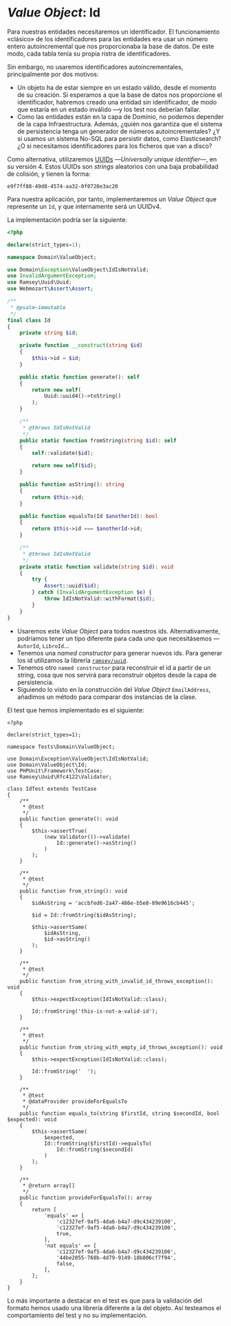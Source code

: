 # _Value Object_: Id

Para nuestras entidades necesitaremos un identificador. El funcionamiento «clásico» de los identificadores para las entidades era usar un número entero autoincremental que nos proporcionaba la base de datos. De este modo, cada tabla tenía su propia ristra de identificadores.

Sin embargo, no usaremos identificadores autoincrementales, principalmente por dos motivos:

- Un objeto ha de estar siempre en un estado válido, desde el momento de su creación. Si esperamos a que la base de datos nos proporcione el identificador, habremos creado una entidad sin identificador, de modo que estaría en un estado inválido —y los test nos deberían fallar.
- Como las entidades están en la capa de Dominio, no podemos depender de la capa Infraestructura. Además, ¿quién nos garantiza que el sistema de persistencia tenga un generador de números autoincrementales? ¿Y si usamos un sistema No-SQL para persistir datos, como Elasticsearch? ¿O si necesitamos identificadores para los ficheros que van a disco?

Como alternativa, utilizaremos [UUIDs](https://en.wikipedia.org/wiki/Universally_unique_identifier#Version_4_(random)) —_Universally unique identifier_—, en su versión 4. Estos UUIDs son _strings_ aleatorios con una baja probabilidad de colisión, y tienen la forma:

```
e9f7ff88-49d8-4574-aa32-0f0728e3ac20
```

Para nuestra aplicación, por tanto, implementaremos un _Value Object_ que represente un `Id`, y que internamente será un UUIDv4.

La implementación podría ser la siguiente:

```php
<?php

declare(strict_types=1);

namespace Domain\ValueObject;

use Domain\Exception\ValueObject\IdIsNotValid;
use InvalidArgumentException;
use Ramsey\Uuid\Uuid;
use Webmozart\Assert\Assert;

/**
 * @psalm-immutable
 */
final class Id
{
    private string $id;

    private function __construct(string $id)
    {
        $this->id = $id;
    }

    public static function generate(): self
    {
        return new self(
            Uuid::uuid4()->toString()
        );
    }

    /**
     * @throws IdIsNotValid
     */
    public static function fromString(string $id): self
    {
        self::validate($id);

        return new self($id);
    }

    public function asString(): string
    {
        return $this->id;
    }

    public function equalsTo(Id $anotherId): bool
    {
        return $this->id === $anotherId->id;
    }

    /**
     * @throws IdIsNotValid
     */
    private static function validate(string $id): void
    {
        try {
            Assert::uuid($id);
        } catch (InvalidArgumentException $e) {
            throw IdIsNotValid::withFormat($id);
        }
    }
}

```

- Usaremos este _Value Object_ para todos nuestros ids. Alternativamente, podríamos tener un tipo diferente para cada uno que necesitásemos —`AutorId`, `LibroId`...
- Tenemos una _named constructor_ para generar nuevos ids. Para generar los id utilizamos la librería [`ramsey/uuid`](https://github.com/ramsey/uuid).
- Tenemos otro `named constructor` para reconstruir el id a partir de un string, cosa que nos servirá para reconstruir objetos desde la capa de persistencia.
- Siguiendo lo visto en la construcción del _Value Object_ `EmailAddress`, añadimos un método para comparar dos instancias de la clase.

El test que hemos implementado es el siguiente:

```
<?php

declare(strict_types=1);

namespace Tests\Domain\ValueObject;

use Domain\Exception\ValueObject\IdIsNotValid;
use Domain\ValueObject\Id;
use PHPUnit\Framework\TestCase;
use Ramsey\Uuid\Rfc4122\Validator;

class IdTest extends TestCase
{
    /**
     * @test
     */
    public function generate(): void
    {
        $this->assertTrue(
            (new Validator())->validate(
                Id::generate()->asString()
            )
        );
    }

    /**
     * @test
     */
    public function from_string(): void
    {
        $idAsString = 'accbfed6-2a47-486e-b5e8-89e9616cb445';

        $id = Id::fromString($idAsString);

        $this->assertSame(
            $idAsString,
            $id->asString()
        );
    }

    /**
     * @test
     */
    public function from_string_with_invalid_id_throws_exception(): void
    {
        $this->expectException(IdIsNotValid::class);

        Id::fromString('this-is-not-a-valid-id');
    }

    /**
     * @test
     */
    public function from_string_with_empty_id_throws_exception(): void
    {
        $this->expectException(IdIsNotValid::class);

        Id::fromString('  ');
    }

    /**
     * @test
     * @dataProvider provideForEqualsTo
     */
    public function equals_to(string $firstId, string $secondId, bool $expected): void
    {
        $this->assertSame(
            $expected,
            Id::fromString($firstId)->equalsTo(
                Id::fromString($secondId)
            )
        );
    }

    /**
     * @return array[]
     */
    public function provideForEqualsTo(): array
    {
        return [
            'equals' => [
                'c12327ef-9af5-4da6-b4a7-d9c434239100',
                'c12327ef-9af5-4da6-b4a7-d9c434239100',
                true,
            ],
            'not equals' => [
                'c12327ef-9af5-4da6-b4a7-d9c434239100',
                '44be2055-768b-4d79-9149-18b806cf7f94',
                false,
            ],
        ];
    }
}

```

Lo más importante a destacar en el test es que para la validación del formato hemos usado una librería diferente a la del objeto. Así testeamos el comportamiento del test y no su implementación.